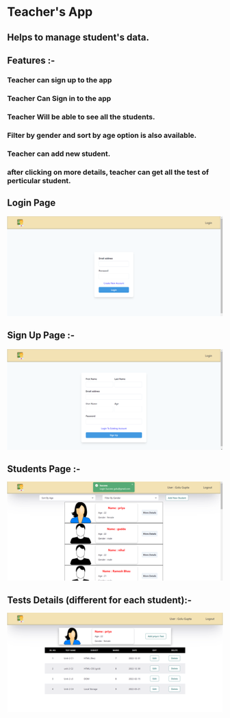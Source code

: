 # Teacher's App

## Helps to manage student's data.

## Features :-

### Teacher can sign up to the app
### Teacher Can Sign in to the app
### Teacher Will be able to see all the students.
### Filter by gender and sort by age option is also available.
### Teacher can add new student.
### after clicking on more details, teacher can get all the test of perticular student.

## Login Page 

![login](./frontend/screenshots/login.png)

## Sign Up Page :- 

![lsignup](./frontend/screenshots/signup.png)

## Students Page :-

![students](./frontend/screenshots/students.png)

## Tests Details (different for each student):-

![tests](./frontend/screenshots/tests.png)
